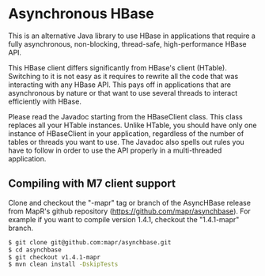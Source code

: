 Asynchronous HBase
==================
This is an alternative Java library to use HBase in applications that require
a fully asynchronous, non-blocking, thread-safe, high-performance HBase API.

This HBase client differs significantly from HBase's client (HTable).
Switching to it is not easy as it requires to rewrite all the code that was
interacting with any HBase API.  This pays off in applications that are
asynchronous by nature or that want to use several threads to interact
efficiently with HBase.

Please read the Javadoc starting from the HBaseClient class.  This class
replaces all your HTable instances.  Unlike HTable, you should have only
one instance of HBaseClient in your application, regardless of the number
of tables or threads you want to use.  The Javadoc also spells out rules
you have to follow in order to use the API properly in a multi-threaded
application.

Compiling with M7 client support
--------------------------------
Clone and checkout the "<asynchbase>-mapr" tag or branch of the AsyncHBase
release from MapR's github repository (https://github.com/mapr/asynchbase).
For example if you want to compile version 1.4.1, checkout the "1.4.1-mapr"
branch.

```bash
$ git clone git@github.com:mapr/asynchbase.git
$ cd asynchbase
$ git checkout v1.4.1-mapr
$ mvn clean install -DskipTests
```

